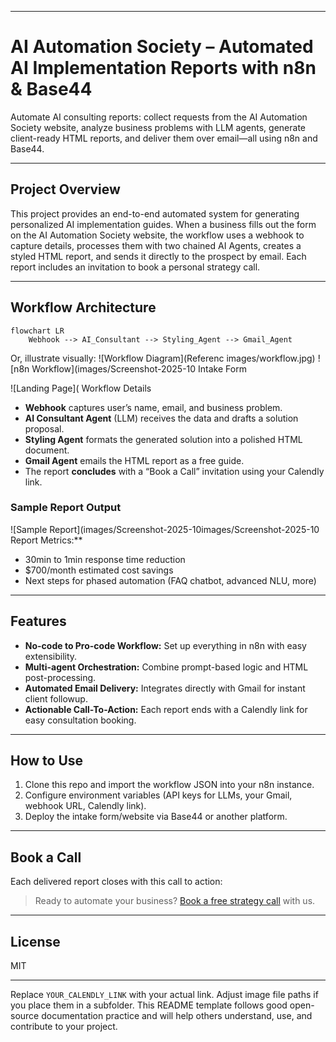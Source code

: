 ***

# AI Automation Society – Automated AI Implementation Reports with n8n & Base44

Automate AI consulting reports: collect requests from the AI Automation Society website, analyze business problems with LLM agents, generate client-ready HTML reports, and deliver them over email—all using n8n and Base44.

***

## Project Overview

This project provides an end-to-end automated system for generating personalized AI implementation guides. When a business fills out the form on the AI Automation Society website, the workflow uses a webhook to capture details, processes them with two chained AI Agents, creates a styled HTML report, and sends it directly to the prospect by email. Each report includes an invitation to book a personal strategy call.

***

## Workflow Architecture

```mermaid
flowchart LR
    Webhook --> AI_Consultant --> Styling_Agent --> Gmail_Agent
```

Or, illustrate visually:
![Workflow Diagram](Referenc images/workflow.jpg)
![n8n Workflow](images/Screenshot-2025-10 Intake Form

![Landing Page]( Workflow Details

- **Webhook** captures user’s name, email, and business problem.
- **AI Consultant Agent** (LLM) receives the data and drafts a solution proposal.
- **Styling Agent** formats the generated solution into a polished HTML document.
- **Gmail Agent** emails the HTML report as a free guide.
- The report **concludes** with a “Book a Call” invitation using your Calendly link.

### Sample Report Output

![Sample Report](images/Screenshot-2025-10images/Screenshot-2025-10 Report Metrics:**
- 30min to 1min response time reduction
- $700/month estimated cost savings
- Next steps for phased automation (FAQ chatbot, advanced NLU, more)

***

## Features

- **No-code to Pro-code Workflow:** Set up everything in n8n with easy extensibility.
- **Multi-agent Orchestration:** Combine prompt-based logic and HTML post-processing.
- **Automated Email Delivery:** Integrates directly with Gmail for instant client followup.
- **Actionable Call-To-Action:** Each report ends with a Calendly link for easy consultation booking.

***

## How to Use

1. Clone this repo and import the workflow JSON into your n8n instance.
2. Configure environment variables (API keys for LLMs, your Gmail, webhook URL, Calendly link).
3. Deploy the intake form/website via Base44 or another platform.


***

## Book a Call

Each delivered report closes with this call to action:
> Ready to automate your business? [Book a free strategy call](YOUR_CALENDLY_LINK) with us.

***

## License

MIT

***

Replace `YOUR_CALENDLY_LINK` with your actual link. Adjust image file paths if you place them in a subfolder. This README template follows good open-source documentation practice and will help others understand, use, and contribute to your project.
